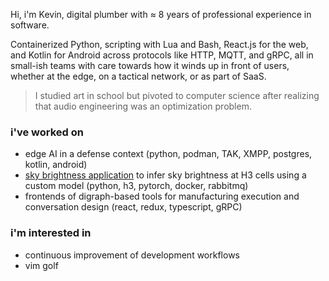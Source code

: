 Hi, i'm Kevin, digital plumber with ≈ 8 years of professional experience in software.

Containerized Python, scripting with Lua and Bash, React.js for the web, and Kotlin for Android across protocols like HTTP, MQTT, and gRPC, all in small-ish teams with care towards how it winds up in front of users, whether at the edge, on a tactical network, or as part of SaaS.

> I studied art in school but pivoted to computer science after realizing that audio engineering was an optimization problem.

### i've worked on

- edge AI in a defense context (python, podman, TAK, XMPP, postgres, kotlin, android)
- [sky brightness application](https://github.com/nonnontrivial/ctts) to infer sky brightness at H3 cells using a custom model (python, h3, pytorch, docker, rabbitmq)
- frontends of digraph-based tools for manufacturing execution and conversation design (react, redux, typescript, gRPC)


### i'm interested in

- continuous improvement of development workflows
- vim golf
